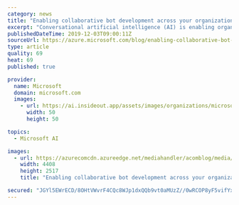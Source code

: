 ```yaml
---
category: news
title: "Enabling collaborative bot development across your organization for any user"
excerpt: "Conversational artificial intelligence (AI) is enabling organizations to improve their business in areas like customer service and employee engagement by automating some of the most commonly requested services, which frees up employees to take on more value-adding activities. While the benefits of conversational"
publishedDateTime: 2019-12-03T09:00:11Z
sourceUrl: https://azure.microsoft.com/blog/enabling-collaborative-bot-development-across-your-organization-for-any-user/
type: article
quality: 69
heat: 69
published: true

provider:
  name: Microsoft
  domain: microsoft.com
  images:
    - url: https://ai.insideout.app/assets/images/organizations/microsoft.com-50x50.jpg
      width: 50
      height: 50

topics:
  - Microsoft AI

images:
  - url: https://azurecomcdn.azureedge.net/mediahandler/acomblog/media/Default/blog/9fbb164f-d229-4ab8-b6ee-859dd2e885a7.png
    width: 4408
    height: 2517
    title: "Enabling collaborative bot development across your organization for any user"

secured: "JGYl5EWrECD/8OHtVWvrF4CQc8WJp1dxQQb9vt0aMUzZ//0wRCOP8yF5vifYxzxoFjjN9qI0nUvvY+e0+lzRCvSetH6CENk1//tPk1igsxPQVmJU7iroPdtwHIqi8HgHerqbR1OeRLHUfeB1uVFK3lXHRnxm5UbhvrFqnHBsUeuwZh0wYop2/MupxJPkrZLZ/HjDS9u/S3+35VK0gWuFTan5QcVq3Lo1RZCJdHX7W7lzcGIL9VQWeaRrTbq56Be7iB7MwDIf7GELJoeAKNgwLQ==;rDm21BBGb6zsrxadymSViw=="
---
```


